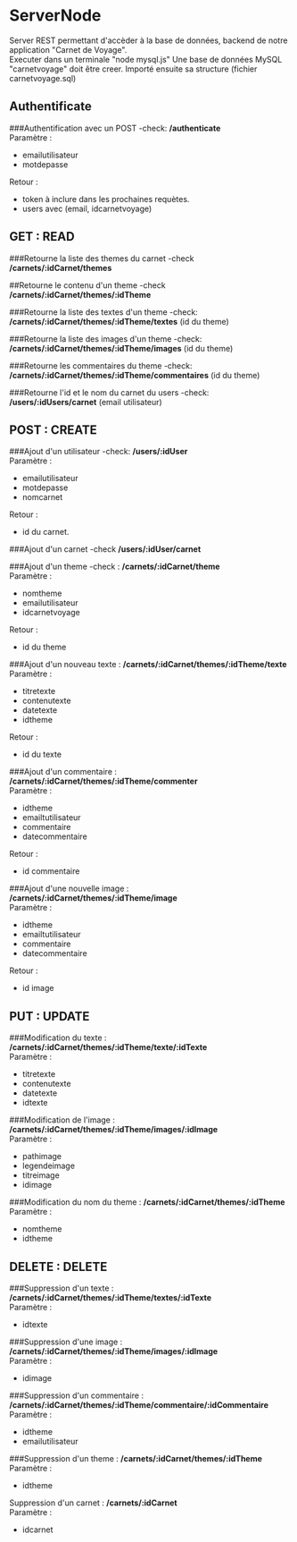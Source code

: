 # ServerNode

Server REST permettant d'accèder à la base de données, backend de notre application "Carnet de Voyage".  
Executer dans un terminale "node mysql.js" 
Une base de données MySQL "carnetvoyage" doit être creer. Importé ensuite sa structure (fichier carnetvoyage.sql)


Authentificate
---------------

###Authentification avec un POST -check: 
**/authenticate**  
Paramètre : 
 * emailutilisateur 
 * motdepasse  

Retour :
 * token à inclure dans les prochaines requètes.
 * users avec (email, idcarnetvoyage)

GET : READ
----------
###Retourne la liste des themes du carnet -check
**/carnets/:idCarnet/themes**

##Retourne le contenu d'un theme -check
**/carnets/:idCarnet/themes/:idTheme**

###Retourne la liste des textes d'un theme -check:
**/carnets/:idCarnet/themes/:idTheme/textes** (id du theme)

###Retourne la liste des images d'un theme -check: 
**/carnets/:idCarnet/themes/:idTheme/images** (id du theme)

###Retourne les commentaires du theme -check: 
**/carnets/:idCarnet/themes/:idTheme/commentaires** (id du theme)

###Retourne l'id et le nom du carnet du users -check: 
**/users/:idUsers/carnet** (email utilisateur)


POST : CREATE
-------------
###Ajout d'un utilisateur -check: 
**/users/:idUser**  
Paramètre :
* emailutilisateur 
* motdepasse
* nomcarnet

Retour :
* id du carnet.

###Ajout d'un carnet -check
**/users/:idUser/carnet**

###Ajout d'un theme -check : 
**/carnets/:idCarnet/theme**  
Paramètre : 
* nomtheme
* emailutilisateur
* idcarnetvoyage  

Retour :
* id du theme


###Ajout d'un nouveau texte : 
**/carnets/:idCarnet/themes/:idTheme/texte**  
Paramètre :
* titretexte
* contenutexte
* datetexte
* idtheme  

Retour :
* id du texte


###Ajout d'un commentaire : 
**/carnets/:idCarnet/themes/:idTheme/commenter**  
Paramètre :
* idtheme
* emailtutilisateur
* commentaire
* datecommentaire  

Retour :
* id commentaire
    

###Ajout d'une nouvelle image :
**/carnets/:idCarnet/themes/:idTheme/image**  
Paramètre :
* idtheme
* emailtutilisateur
* commentaire
* datecommentaire  

Retour :
* id image
    
    
PUT : UPDATE
------------
###Modification du texte : 
**/carnets/:idCarnet/themes/:idTheme/texte/:idTexte**  
Paramètre :
* titretexte
* contenutexte
* datetexte
* idtexte
    

###Modification de l'image : 
**/carnets/:idCarnet/themes/:idTheme/images/:idImage**  
Paramètre :
* pathimage
* legendeimage
* titreimage
* idimage
    

###Modification du nom du theme : 
**/carnets/:idCarnet/themes/:idTheme**  
Paramètre :
* nomtheme
* idtheme

DELETE : DELETE
---------------
###Suppression d'un texte : 
**/carnets/:idCarnet/themes/:idTheme/textes/:idTexte**  
Paramètre :
* idtexte


###Suppression d'une image : 
**/carnets/:idCarnet/themes/:idTheme/images/:idImage**  
Paramètre :
* idimage


###Suppression d'un commentaire : 
**/carnets/:idCarnet/themes/:idTheme/commentaire/:idCommentaire**  
Paramètre :
* idtheme
* emailutilisateur
    

###Suppression d'un theme : 
**/carnets/:idCarnet/themes/:idTheme**  
Paramètre :
* idtheme


Suppression d'un carnet : 
**/carnets/:idCarnet**  
Paramètre :
* idcarnet
